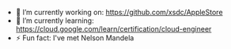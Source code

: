 - 🔭 I’m currently working on: https://github.com/xsdc/AppleStore
- 🌱 I’m currently learning: https://cloud.google.com/learn/certification/cloud-engineer
- ⚡ Fun fact: I've met Nelson Mandela

